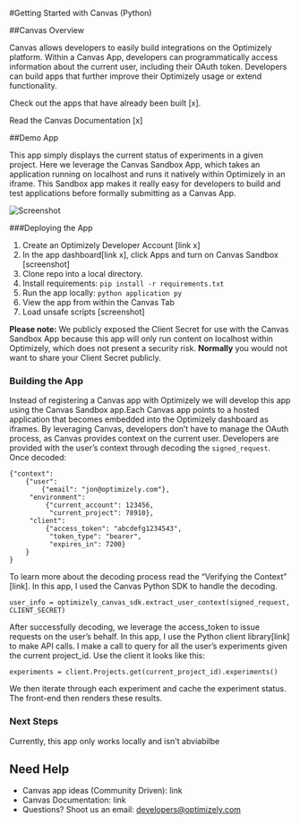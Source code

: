 #Getting Started with Canvas (Python)

##Canvas Overview

Canvas allows developers to easily build integrations on the Optimizely platform. Within a Canvas App, developers can programmatically access information about the current user, including their OAuth token. Developers can build apps that further improve their Optimizely usage or extend functionality. 

Check out the apps that have already been built [x].

Read the Canvas Documentation [x] 

##Demo App

This app simply displays the current status of experiments in a given project. Here we leverage the Canvas Sandbox App, which takes an application running on localhost and runs it natively within Optimizely in an iframe. This Sandbox app makes it really easy for developers to build and test applications before formally submitting as a Canvas App. 

![Screenshot](https://raw.githubusercontent.com/optimizely/canvas-getting-started-python/master/static/img/canvas-screenshot.png)

###Deploying the App
1. Create an Optimizely Developer Account [link x]
2. In the app dashboard[link x], click Apps and turn on Canvas Sandbox [screenshot]
3. Clone repo into a local directory.
4. Install requirements: `pip install -r requirements.txt`
5. Run the app locally: `python application py`
6. View the app from within the Canvas Tab
7. Load unsafe scripts [screenshot] 

**Please note:** We publicly exposed the Client Secret for use with the Canvas Sandbox App because this app will only run content on localhost within Optimizely, which does not present a security risk. <b> Normally</b> you would not want to share your Client Secret publicly. 

### Building the App

Instead of registering a Canvas app with Optimizely we will develop this app using the Canvas Sandbox app.Each Canvas app points to a hosted application that becomes embedded into the Optimizely dashboard as iframes. By leveraging Canvas, developers don’t have to manage the OAuth process, as Canvas provides context on the current user. Developers are provided with the user’s context through decoding the `signed_request`. Once decoded:
```
{"context":
    {"user":
        {"email": "jon@optimizely.com"},
     "environment":
         {"current_account": 123456,
          "current_project": 78910},
     "client":
         {"access_token": "abcdefg1234543",
          "token_type": "bearer",
          "expires_in": 7200}
    }
}
```
To learn more about the decoding process read the “Verifying the Context” [link]. In this app, I used the Canvas Python SDK to handle the decoding. 

```
user_info = optimizely_canvas_sdk.extract_user_context(signed_request, CLIENT_SECRET)
``` 
After successfully decoding, we leverage the access_token to issue requests on the user’s behalf. In this app, I use the Python client library[link] to make API calls. I make a call to query for all the user’s experiments given the current project_id. Use the client it looks like this:

`experiments = client.Projects.get(current_project_id).experiments()`

We then iterate through each experiment and cache the experiment status. The front-end then renders these results. 

### Next Steps

Currently, this app only works locally and isn't abviabilbe 

## Need Help

* Canvas app ideas (Community Driven): link 
* Canvas Documentation: link
* Questions? Shoot us an email: developers@optimizely.com

